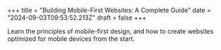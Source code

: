 +++
title = "Building Mobile-First Websites: A Complete Guide"
date = "2024-09-03T09:53:52.213Z"
draft = false
+++

  Learn the principles of mobile-first design, and how to create websites optimized for mobile devices from the start.
        